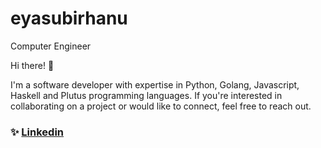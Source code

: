 # eyasubirhanu
Computer Engineer

Hi there! 👋

I'm a software developer with expertise in Python, Golang, Javascript, Haskell and Plutus programming languages. 
If you're interested in collaborating on a project or would like to connect, feel free to reach out.
### ✨ [Linkedin](https://www.linkedin.com/in/eyasu-birhanu-4665701a3/)

